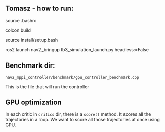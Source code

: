 ## Tomasz - how to run:

source .bashrc

colcon build

source install/setup.bash

ros2 launch nav2_bringup tb3_simulation_launch.py headless:=False


## Benchmark dir:
`nav2_mppi_controller/benchmark/gpu_controller_benchmark.cpp`

This is the file that will run the controller

## GPU optimization

In each critic in `critics` dir, there is a `score()` method. It scores all the trajectories in a loop. We want to score all those trajectories at once using GPU.